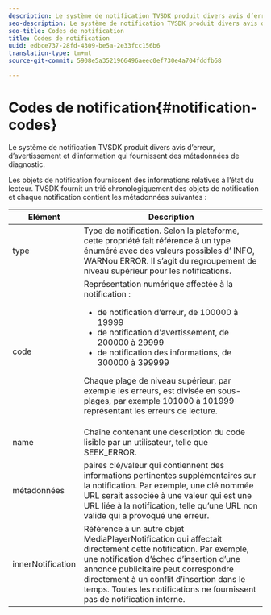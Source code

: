```yaml
---
description: Le système de notification TVSDK produit divers avis d’erreur, d’avertissement et d’information qui fournissent des métadonnées de diagnostic.
seo-description: Le système de notification TVSDK produit divers avis d’erreur, d’avertissement et d’information qui fournissent des métadonnées de diagnostic.
seo-title: Codes de notification
title: Codes de notification
uuid: edbce737-28fd-4309-be5a-2e33fcc156b6
translation-type: tm+mt
source-git-commit: 5908e5a3521966496aeec0ef730e4a704fddfb68

---
```



# Codes de notification{#notification-codes}

Le système de notification TVSDK produit divers avis d’erreur, d’avertissement et d’information qui fournissent des métadonnées de diagnostic.

Les objets de notification fournissent des informations relatives à l’état du lecteur. TVSDK fournit un trié chronologiquement des objets de notification et chaque notification contient les métadonnées suivantes :

<table frame="all" colsep="1" rowsep="1" id="table_DBA8CACF02DB4AF2B053E560850B49CE"> 
 <thead> 
  <tr rowsep="1"> 
   <th colname="1" class="entry"> Elément </th> 
   <th colname="2" class="entry"> Description </th> 
  </tr> 
 </thead>
 <tbody> 
  <tr rowsep="1"> 
   <td colname="1"><span class="codeph"> type</span> </td> 
   <td colname="2">Type de notification. Selon la plateforme, cette propriété fait référence à un type énuméré avec des valeurs possibles d’ <span class="codeph"> INFO</span>, <span class="codeph"> WARN</span>ou <span class="codeph"> ERROR</span>. Il s’agit du regroupement de niveau supérieur pour les notifications. </td> 
  </tr> 
  <tr rowsep="1"> 
   <td colname="1"><span class="codeph"> code</span> </td> 
   <td colname="2">Représentation numérique affectée à la notification : 
    <ul id="ul_31AB497C6FFA452496DD09B0D78687B9"> 
     <li id="li_53E75022C50246E0982E315D04EFD8B3">de notification d’erreur, de 100000 à 19999 </li> 
     <li id="li_11AE91D1325E4F718228E662C9C55F9A"> de notification d'avertissement, de 200000 à 29999 </li> 
     <li id="li_6D3EA03845294DC2BAD1ACF507639E51">de notification des informations, de 300000 à 399999 </li> 
    </ul> <p>Chaque plage de niveau supérieur, par exemple les erreurs, est divisée en sous-plages, par exemple 101000 à 101999 représentant les erreurs de lecture. </p> </td> 
  </tr> 
  <tr rowsep="1"> 
   <td colname="1"><span class="codeph"> name</span> </td> 
   <td colname="2">Chaîne contenant une description du code lisible par un utilisateur, telle que <span class="codeph"> SEEK_ERROR</span>. </td> 
  </tr> 
  <tr rowsep="1"> 
   <td colname="1"><span class="codeph"> métadonnées</span> </td> 
   <td colname="2">paires clé/valeur qui contiennent des informations pertinentes supplémentaires sur la notification. Par exemple, une clé nommée <span class="codeph"> URL</span> serait associée à une valeur qui est une URL liée à la notification, telle qu’une URL non valide qui a provoqué une erreur. </td> 
  </tr> 
  <tr rowsep="0"> 
   <td colname="1"><span class="codeph"> innerNotification</span> </td> 
   <td colname="2">Référence à un autre objet <span class="codeph"> MediaPlayerNotification</span> qui affectait directement cette notification. Par exemple, une notification d’échec d’insertion d’une annonce publicitaire peut correspondre directement à un conflit d’insertion dans le temps. Toutes les notifications ne fournissent pas de notification interne. </td> 
  </tr> 
 </tbody> 
</table>

